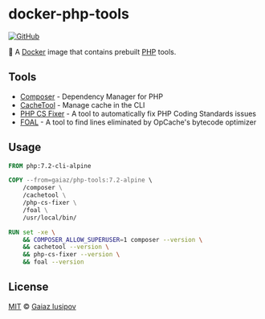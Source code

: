 # docker-php-tools

[![GitHub](https://img.shields.io/github/license/gaiaz-iusipov/docker-php-extensions.svg)](https://github.com/gaiaz-iusipov/docker-php-extensions#license)

:whale: A [Docker](https://www.docker.com/) image that contains prebuilt [PHP](https://hub.docker.com/_/php/) tools.

## Tools

- [Composer](https://getcomposer.org/) - Dependency Manager for PHP
- [CacheTool](http://gordalina.github.io/cachetool/) - Manage cache in the CLI
- [PHP CS Fixer](https://cs.symfony.com/) - A tool to automatically fix PHP Coding Standards issues
- [FOAL](https://github.com/sebastianbergmann/foal/) - A tool to find lines eliminated by OpCache's bytecode optimizer

## Usage

```Dockerfile
FROM php:7.2-cli-alpine

COPY --from=gaiaz/php-tools:7.2-alpine \
    /composer \
    /cachetool \
    /php-cs-fixer \
    /foal \
    /usr/local/bin/

RUN set -xe \
    && COMPOSER_ALLOW_SUPERUSER=1 composer --version \
    && cachetool --version \
    && php-cs-fixer --version \
    && foal --version
```

## License

[MIT](http://opensource.org/licenses/MIT) © [Gaiaz Iusipov](https://github.com/gaiaz-iusipov)
